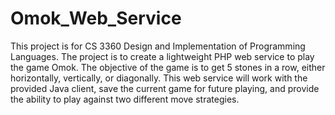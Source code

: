# Omok_Web_Service
This project is for CS 3360 Design and Implementation of Programming Languages.  The project is to create a lightweight PHP web service 
to play the game Omok.  The objective of the game is to get 5 stones in a row, either horizontally, vertically, or diagonally.  This 
web service will work with the provided Java client, save the current game for future playing, and provide the ability to play against 
two different move strategies.
